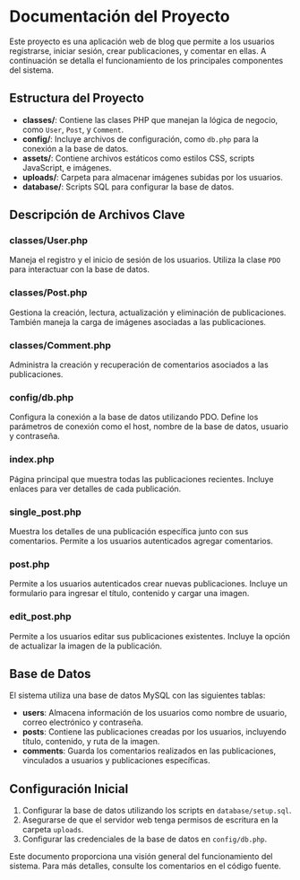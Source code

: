 # Documentación del Proyecto

Este proyecto es una aplicación web de blog que permite a los usuarios registrarse, iniciar sesión, crear publicaciones, y comentar en ellas. A continuación se detalla el funcionamiento de los principales componentes del sistema.

## Estructura del Proyecto

- **classes/**: Contiene las clases PHP que manejan la lógica de negocio, como `User`, `Post`, y `Comment`.
- **config/**: Incluye archivos de configuración, como `db.php` para la conexión a la base de datos.
- **assets/**: Contiene archivos estáticos como estilos CSS, scripts JavaScript, e imágenes.
- **uploads/**: Carpeta para almacenar imágenes subidas por los usuarios.
- **database/**: Scripts SQL para configurar la base de datos.

## Descripción de Archivos Clave

### classes/User.php
Maneja el registro y el inicio de sesión de los usuarios. Utiliza la clase `PDO` para interactuar con la base de datos.

### classes/Post.php
Gestiona la creación, lectura, actualización y eliminación de publicaciones. También maneja la carga de imágenes asociadas a las publicaciones.

### classes/Comment.php
Administra la creación y recuperación de comentarios asociados a las publicaciones.

### config/db.php
Configura la conexión a la base de datos utilizando PDO. Define los parámetros de conexión como el host, nombre de la base de datos, usuario y contraseña.

### index.php
Página principal que muestra todas las publicaciones recientes. Incluye enlaces para ver detalles de cada publicación.

### single_post.php
Muestra los detalles de una publicación específica junto con sus comentarios. Permite a los usuarios autenticados agregar comentarios.

### post.php
Permite a los usuarios autenticados crear nuevas publicaciones. Incluye un formulario para ingresar el título, contenido y cargar una imagen.

### edit_post.php
Permite a los usuarios editar sus publicaciones existentes. Incluye la opción de actualizar la imagen de la publicación.

## Base de Datos

El sistema utiliza una base de datos MySQL con las siguientes tablas:

- **users**: Almacena información de los usuarios como nombre de usuario, correo electrónico y contraseña.
- **posts**: Contiene las publicaciones creadas por los usuarios, incluyendo título, contenido, y ruta de la imagen.
- **comments**: Guarda los comentarios realizados en las publicaciones, vinculados a usuarios y publicaciones específicas.

## Configuración Inicial

1. Configurar la base de datos utilizando los scripts en `database/setup.sql`.
2. Asegurarse de que el servidor web tenga permisos de escritura en la carpeta `uploads`.
3. Configurar las credenciales de la base de datos en `config/db.php`.

Este documento proporciona una visión general del funcionamiento del sistema. Para más detalles, consulte los comentarios en el código fuente.
